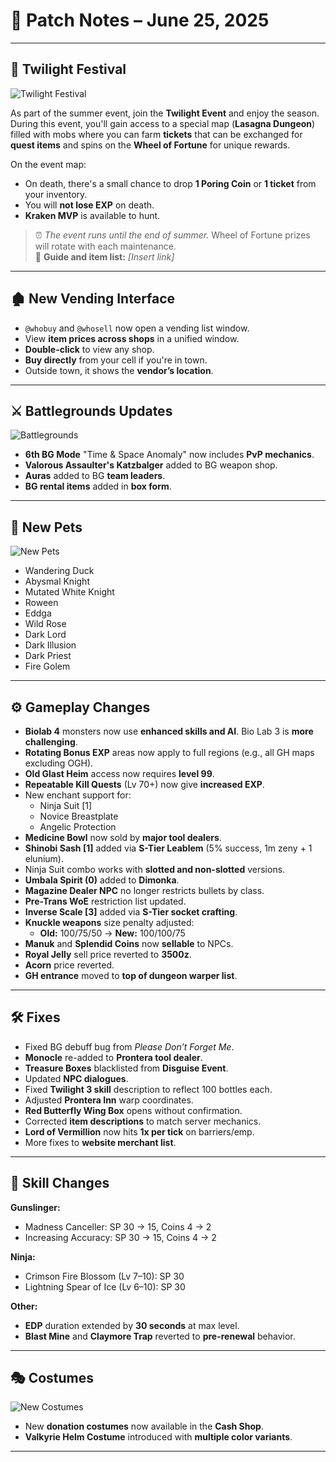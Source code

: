 # 📅 Patch Notes – June 25, 2025

---

## 🌊 Twilight Festival

![Twilight Festival](img/06252025_twilight.webp)

As part of the summer event, join the **Twilight Event** and enjoy the season.  
During this event, you'll gain access to a special map (**Lasagna Dungeon**) filled with mobs where you can farm **tickets** that can be exchanged for **quest items** and spins on the **Wheel of Fortune** for unique rewards.

On the event map:
- On death, there's a small chance to drop **1 Poring Coin** or **1 ticket** from your inventory.
- You will **not lose EXP** on death.
- **Kraken MVP** is available to hunt.

> ⏰ *The event runs until the end of summer.* Wheel of Fortune prizes will rotate with each maintenance.  
> 🔗 **Guide and item list:** *[Insert link]*

---

## 🏚️ New Vending Interface

- `@whobuy` and `@whosell` now open a vending list window.
- View **item prices across shops** in a unified window.
- **Double-click** to view any shop.
- **Buy directly** from your cell if you're in town.
- Outside town, it shows the **vendor’s location**.

---

## ⚔️ Battlegrounds Updates

![Battlegrounds](img/06252025_bgupdate.webp)

- **6th BG Mode** "Time & Space Anomaly" now includes **PvP mechanics**.
- **Valorous Assaulter's Katzbalger** added to BG weapon shop.
- **Auras** added to BG **team leaders**.
- **BG rental items** added in **box form**.

---

## 🐾 New Pets

![New Pets](img/06252025_newpets.webp)

- Wandering Duck
- Abysmal Knight
- Mutated White Knight
- Roween
- Eddga
- Wild Rose
- Dark Lord
- Dark Illusion
- Dark Priest
- Fire Golem

---

## ⚙️ Gameplay Changes

- **Biolab 4** monsters now use **enhanced skills and AI**. Bio Lab 3 is **more challenging**.
- **Rotating Bonus EXP** areas now apply to full regions (e.g., all GH maps excluding OGH).
- **Old Glast Heim** access now requires **level 99**.
- **Repeatable Kill Quests** (Lv 70+) now give **increased EXP**.
- New enchant support for:
  - Ninja Suit [1]
  - Novice Breastplate
  - Angelic Protection
- **Medicine Bowl** now sold by **major tool dealers**.
- **Shinobi Sash [1]** added via **S-Tier Leablem** (5% success, 1m zeny + 1 elunium).
- Ninja Suit combo works with **slotted and non-slotted** versions.
- **Umbala Spirit (0)** added to **Dimonka**.
- **Magazine Dealer NPC** no longer restricts bullets by class.
- **Pre-Trans WoE** restriction list updated.
- **Inverse Scale [3]** added via **S-Tier socket crafting**.
- **Knuckle weapons** size penalty adjusted:
  - **Old:** 100/75/50 → **New:** 100/100/75
- **Manuk** and **Splendid Coins** now **sellable** to NPCs.
- **Royal Jelly** sell price reverted to **3500z**.
- **Acorn** price reverted.
- **GH entrance** moved to **top of dungeon warper list**.

---

## 🛠️ Fixes

- Fixed BG debuff bug from *Please Don’t Forget Me*.
- **Monocle** re-added to **Prontera tool dealer**.
- **Treasure Boxes** blacklisted from **Disguise Event**.
- Updated **NPC dialogues**.
- Fixed **Twilight 3 skill** description to reflect 100 bottles each.
- Adjusted **Prontera Inn** warp coordinates.
- **Red Butterfly Wing Box** opens without confirmation.
- Corrected **item descriptions** to match server mechanics.
- **Lord of Vermillion** now hits **1x per tick** on barriers/emp.
- More fixes to **website merchant list**.

---

## 🔪 Skill Changes

**Gunslinger:**
- Madness Canceller: SP 30 → 15, Coins 4 → 2
- Increasing Accuracy: SP 30 → 15, Coins 4 → 2

**Ninja:**
- Crimson Fire Blossom (Lv 7–10): SP 30
- Lightning Spear of Ice (Lv 6–10): SP 30

**Other:**
- **EDP** duration extended by **30 seconds** at max level.
- **Blast Mine** and **Claymore Trap** reverted to **pre-renewal** behavior.

---

## 🎭 Costumes

![New Costumes](img/06252025_costumes.webp)

- New **donation costumes** now available in the **Cash Shop**.
- **Valkyrie Helm Costume** introduced with **multiple color variants**.

---
